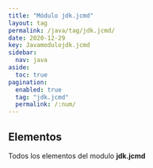 ```yaml
---
title: "Módulo jdk.jcmd"
layout: tag
permalink: /java/tag/jdk.jcmd/
date: 2020-12-29
key: Javamodulojdk.jcmd
sidebar: 
  nav: java
aside: 
  toc: true
pagination: 
  enabled: true
  tag: "jdk.jcmd"
  permalink: /:num/
---
```


<h2>Elementos</h2>
Todos los elementos del modulo <strong>jdk.jcmd</strong>
